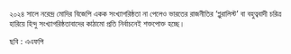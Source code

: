 ২০২৪ সালে নরেন্দ্র মোদির বিজেপি একক সংখ্যাগরিষ্ঠতা না পেলেও ভারতের রাজনীতির ‘প্লুরালিস্ট’ বা বহুত্ববাদী চরিত্র হারিয়ে হিন্দু সংখ্যাগরিষ্ঠতাবাদের কাঠামো প্রতি নির্বাচনেই শক্তপোক্ত হচ্ছে।

ছবি : এএফপি
